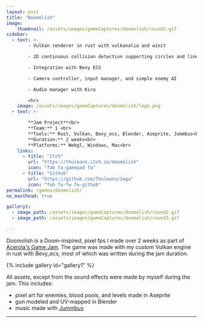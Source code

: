 ```yaml
---
layout: post
title: "Doomolish"
image: 
    thumbnail: /assets/images/gameCaptures/doomolish/round2.gif
sidebar:
  - text: >-
        - Vulkan renderer in rust with vulkanalia and winit

        - 2D continuous collision detection supporting circles and lines

        - Integration with Bevy ECS

        - Camera controller, input manager, and simple enemy AI

        - Audio manager with Kira

        <hr>
    image: /assets/images/gameCaptures/doomolish/logo.png
  - text: >-

        **Jam Project**<br>
        **Team:** 1 <br>
        **Tools:** Rust, Vulkan, Bevy_ecs, Blender, Aseprite, Jummbus<br>
        **Duration:** 2 weeks<br>
        **Platforms:** Webgl, Windows, Mac<br>
    links:
      - title: "Itch"
        url: "https://thuleanx.itch.io/doomolish"
        icon: "fab fa-gamepad fa"
      - title: "Github"
        url: "https://github.com/Thuleanx/Saga"
        icon: "fab fa-fw fa-github"
permalink: /games/doomolish/
no_masthead: true

gallery1:
  - image_path: /assets/images/gameCaptures/doomolish/round2.gif
  - image_path: /assets/images/gameCaptures/doomolish/round3.gif

---
```


Doomolish is a Doom-inspired, pixel fps I made over 2 weeks as part of 
[Acerola's Game Jam](https://itch.io/jam/acerola-jam-0). The game was made 
with my custom Vulkan engine in rust with Bevy_ecs, most of which was written 
during the jam duration. 

{% include gallery id="gallery1" %}

All assets, except from the sound effects were made by myself during the jam. 
This includes:
- pixel art for enemies, blood pools, and levels made in Aseprite
- gun modeled and UV-mapped in Blender
- music made with [Jummbus](https://jummb.us/#j6N07Unnamedn632s2kal00e0et38afg0nj07r1O_U0000000000000000000000i0o325341T7v0pu71f050p61770q72d42g300q0J021a90k700600Oald060HT-SRJJJJIAAAAAh0IaE1c0c11T5v0ku43f0000qwB17110Oa0d030HT_QT_ItRAJJAAzh0E1c0b7T9v0Eu1bf010s500q040Oad030w2h0M0479bbdddffffhhhhhjjjjjjllllllllMIFDBBzzzxxxxvvvvvttttttrrrrrrrrE0c0T1v0pu01f0000q0A00000Oad080A5F4B0Q000dPc696R0000E2c008638T1v0zu76f010p700q050Oaad030A1F9B2Q1030Pfc6cR0000E3c062663b72T1v0zu01f0000qwB1422c00Oapd080A0F9B4Q0040P9900R0000E2N1b278T4v0pu04f0000qwB17110Oafz6666ji8k8k3jSBKSJJAArriiiiii07JCABrzrrrrrrr00YrkqHrsrrrrjr005zrAqzrjzrrqr1jRjrqGGrrzsrsA099ijrABJJJIAzrrtirqrqjqixzsrAjrqjiqaqqysttAJqjikikrizrHtBJJAzArzrIsRCITKSS099ijrAJS____Qg99habbCAYrDzh00E1c0b6T4v0zu04f1a0q050Oa0z6666ji8k8k3jSBKSJJAArriiiiii07JCABrzrrrrrrr00YrkqHrsrrrrjr005zrAqzrjzrrqr1jRjrqGGrrzsrsA099ijrABJJJIAzrrtirqrqjqixzsrAjrqjiqaqqysttAJqjikikrizrHtBJJAzArzrIsRCITKSS099ijrAJS____Qg99habbCAYrDzh00E0c0T2v0vu15f180q040Oad030w0E0c0Tav0pu00f0000q00d040E0c0Tav0pu00f0000q00d040E0c0b018j8i4Q0i000000018j8i4Q0i0000004x8i02034g000000000j8i4M0i00000000008g4wc100000000008i4Mgi0000000h4g0h4i4i000000014g0h4h8i00000003010000000000000g000000000000000000000000000000p2g8IIzQ0F2eBahuQOfhzap7AFPj8Y18V6di_piA8hVakWOgp7hB8LFiBkBfoRaKkB8LEOAhQFiQEQ4t2cy-x6h7lG7AGmgz8LEhAhQ8PFmOhQpibWkF5-hGkOf8i38WkF4uNyUzEOmbWcF4tm-sJjSsVjOuhBep7I9jcKzDp7gz8LEqAhQpqSlqRAGl8WkFqQp2ex6hvkFozEhBoLszEOAnQWq8WcFlqo8WkF5Zfah7iBaDjh7iB8LFiAhQoO2QPFY5asQ23chBDjWEaumJpwJcU_kFipFDvWRGyJIWvpRnKK9jA3ULLuPjePRZRTNLltXOkVrIIRZmt5GJqusmXmGRLarLTGBwFB-wwAOfiO970MelN4zElsFgOJ6ACq-HjbZdij8Zj9AtiDAIyhQOf8Vf4q6nefV1mGkqY5hImaJ6yhSatiJkGQpiPnESqRmBiFkqwapHW9cLOtb0Y1GBYzmAIHBqD9cDBcD1ky-xoIp6BGIJAIIpt5czQaB2HgFkcxowiY5cLMxjlPyt2iCq-TU2ipHW74Ijw3nDjR87bFCnGRcHJO_BRhczRIAhRW-1owhHenXHVvKLCLEmDjbZoFGVNex5jdvrZmNvT5natzODkBT7p5UkOfgk2exg8QO_gMiwhQa17AcBg8W50zO6iE4t2whV3wawhQcwCq-AnX2xIcBg8W50zO6kE4t2whV3AR0zEk2f9V2whQa17AcChVuyhR2eDhb-ik2exg8W17lE4t2whQ2e3E4tiAhO97hE4ta0Ek2cb38Ng8Chyegzh1EOOegzhBhBAsx6zazb8V2d6l6mhO4qcGcIzA8Qpkpp78hEOEOOegzhBEOkplFQFkVV6PB9QUQpl9Ated6ukOcWsszB9pf9OEOOBf9NEPGjFjEiEOEQpp69iC1jbN5iEQkOclEka6iFkqeiEka6iFksBgV5gO97gEka1vAi-BhOda0EVeDhOl02Csu01XKE74UKxdtcL21HQ3nE6LgduwnQPzN4v7U061v_E07Mu0aA03FMP0o03_Y0)

----

